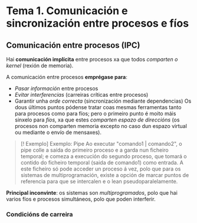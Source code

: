 # Tema 1. Comunicación e sincronización entre procesos e fíos
## Comunicación entre procesos (IPC)
Hai **comunicación implícita** entre procesos xa que todos _comparten o kernel_ (rexión de memoria).

A comunicación entre procesos **emprégase para**:
+ _Pasar información_ entre procesos
+ _Evitar interferencias_ (carreiras críticas entre procesos)
+ Garantir unha _orde correcta_ (sincronización mediante dependencias)
Os dous últimos puntos pódense tratar coas mesmas ferramentas tanto para procesos como para fíos; pero o primeiro punto é moito máis sinxelo para _fíos_, xa que estes _comparten espazo de direccións_ (os procesos non comparten memoria excepto no caso dun espazo virtual ou mediante o envío de mensaxes).
>[! Exemplo] Exemplo: Pipe
Ao executar "comando1 | comando2", o pipe colle a saída do primeiro proceso e a garda nun ficheiro temporal; e comeza a execución do segundo proceso, que tomará o contido do ficheiro temporal (saida de comando1) como entrada. A este ficheiro só pode acceder un proceso á vez, polo que para os sistemas de multiprogramación, existe a opción de marcar puntos de referencia para que se intercalen e o lean pseudoparalelamente.

**Principal inconvinte**: os sistemas son _multiprogramados_, polo que hai varios fíos e procesos simultáneos, polo que poden interferir.
### Condicións de carreira
